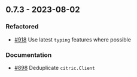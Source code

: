 ## 0.7.3 - 2023-08-02
### Refactored
* [#918](https://github.com/edgarrmondragon/citric/issues/918) Use latest `typing` features where possible
### Documentation
* [#898](https://github.com/edgarrmondragon/citric/issues/898) Deduplicate `citric.Client`